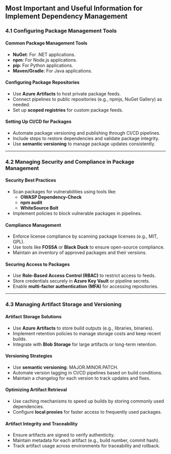 ## Most Important and Useful Information for **Implement Dependency Management**

### **4.1 Configuring Package Management Tools**

#### **Common Package Management Tools**
- **NuGet**: For .NET applications.
- **npm**: For Node.js applications.
- **pip**: For Python applications.
- **Maven/Gradle**: For Java applications.

#### **Configuring Package Repositories**
- Use **Azure Artifacts** to host private package feeds.
- Connect pipelines to public repositories (e.g., npmjs, NuGet Gallery) as needed.
- Set up **scoped registries** for custom package feeds.

#### **Setting Up CI/CD for Packages**
- Automate package versioning and publishing through CI/CD pipelines.
- Include steps to restore dependencies and validate package integrity.
- Use **semantic versioning** to manage package updates consistently.

---

### **4.2 Managing Security and Compliance in Package Management**

#### **Security Best Practices**
- Scan packages for vulnerabilities using tools like:
  - **OWASP Dependency-Check**
  - **npm audit**
  - **WhiteSource Bolt**
- Implement policies to block vulnerable packages in pipelines.

#### **Compliance Management**
- Enforce license compliance by scanning package licenses (e.g., MIT, GPL).
- Use tools like **FOSSA** or **Black Duck** to ensure open-source compliance.
- Maintain an inventory of approved packages and their versions.

#### **Securing Access to Packages**
- Use **Role-Based Access Control (RBAC)** to restrict access to feeds.
- Store credentials securely in **Azure Key Vault** or pipeline secrets.
- Enable **multi-factor authentication (MFA)** for accessing repositories.

---

### **4.3 Managing Artifact Storage and Versioning**

#### **Artifact Storage Solutions**
- Use **Azure Artifacts** to store build outputs (e.g., libraries, binaries).
- Implement retention policies to manage storage costs and keep recent builds.
- Integrate with **Blob Storage** for large artifacts or long-term retention.

#### **Versioning Strategies**
- Use **semantic versioning**: MAJOR.MINOR.PATCH.
- Automate version tagging in CI/CD pipelines based on build conditions.
- Maintain a changelog for each version to track updates and fixes.

#### **Optimizing Artifact Retrieval**
- Use caching mechanisms to speed up builds by storing commonly used dependencies.
- Configure **local proxies** for faster access to frequently used packages.

#### **Artifact Integrity and Traceability**
- Ensure artifacts are signed to verify authenticity.
- Maintain metadata for each artifact (e.g., build number, commit hash).
- Track artifact usage across environments for traceability and rollback.

